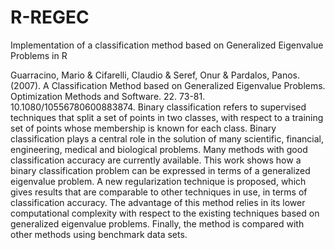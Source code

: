 # R-REGEC
Implementation of a classification method based on Generalized Eigenvalue Problems in R


Guarracino, Mario & Cifarelli, Claudio & Seref, Onur & Pardalos, Panos. (2007). A Classification Method based on Generalized Eigenvalue Problems. Optimization Methods and Software. 22. 73-81. 10.1080/10556780600883874. Binary classification refers to supervised techniques that split a set of points in two classes, with respect to a training set of points whose membership is known for each class. Binary classification plays a central role in the solution of many scientific, financial, engineering, medical and biological problems. Many methods with good classification accuracy are currently available. This work shows how a binary classification problem can be expressed in terms of a generalized eigenvalue problem. A new regularization technique is proposed, which gives results that are comparable to other techniques in use, in terms of classification accuracy. The advantage of this method relies in its lower computational complexity with respect to the existing techniques based on generalized eigenvalue problems. Finally, the method is compared with other methods using benchmark data sets.
